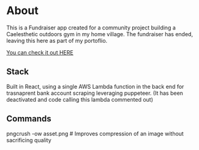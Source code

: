 # About

This is a Fundraiser app created for a community project building a Caelesthetic outdoors gym in my home village. The fundraiser has ended, leaving this here as part of my portoflio.

[You can check it out HERE](https://workout-zelenec.netlify.app/)

## Stack

Built in React, using a single AWS Lambda function in the back end for trasnaprent bank account scraping leveraging puppeteer.
(It has been deactivated and code calling this lambda commented out)

## Commands

pngcrush -ow asset.png  # Improves compression of an image without sacrificing quality
